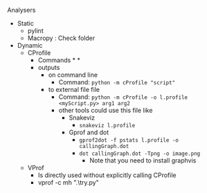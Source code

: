Analysers
* Static
    * pylint
    * Macropy : Check folder
* Dynamic
    * CProfile
        * Commands
            * 
            * 
        * outputs
            * on command line
                * Command: `python -m cProfile "script"`
            * to external file file
                * Command: `python -m cProfile -o l.profile <myScript.py> arg1 arg2`
                * other tools could use this file like
                    * Snakeviz
                        * `snakeviz l.profile`
                    * Gprof and dot
                        * `gprof2dot -f pstats l.profile -o callingGraph.dot`
                        * `dot callingGraph.dot -Tpng -o image.png`
                            * Note that you need to install graphvis
    * VProf
        * Is directly used without explicitly calling CProfile
        * vprof -c mh ".\try.py" 